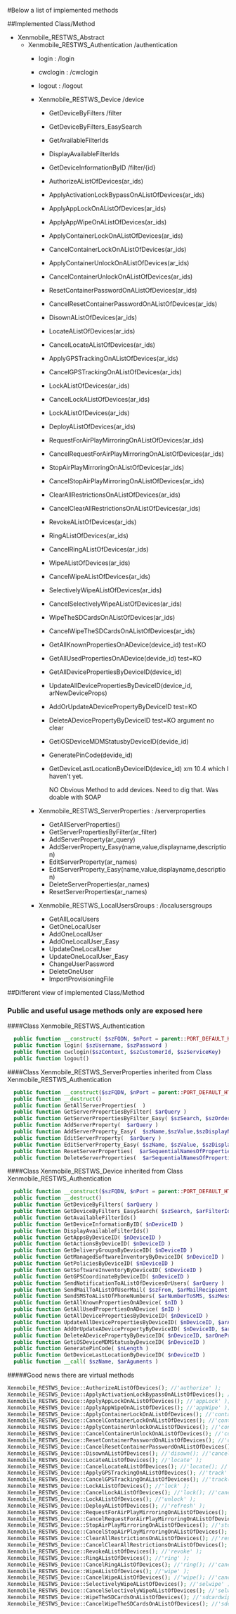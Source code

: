 #Below a list of implemented methods

##Implemented Class/Method

  - Xenmobile_RESTWS_Abstract
    - Xenmobile_RESTWS_Authentication /authentication
      - login : /login
      - cwclogin : /cwclogin
      - logout : /logout
      - Xenmobile_RESTWS_Device /device
        - GetDeviceByFilters /filter
        - GetDeviceByFilters_EasySearch
        - GetAvailableFilterIds
        - DisplayAvailableFilterIds
        - GetDeviceInformationByID /filter/{id}
        - AuthorizeAListOfDevices(ar_ids)
        - ApplyActivationLockBypassOnAListOfDevices(ar_ids)
        - ApplyAppLockOnAListOfDevices(ar_ids)
        - ApplyAppWipeOnAListOfDevices(ar_ids)
        - ApplyContainerLockOnAListOfDevices(ar_ids)
        - CancelContainerLockOnAListOfDevices(ar_ids)
        - ApplyContainerUnlockOnAListOfDevices(ar_ids)
        - CancelContainerUnlockOnAListOfDevices(ar_ids)
        - ResetContainerPasswordOnAListOfDevices(ar_ids)
        - CancelResetContainerPasswordOnAListOfDevices(ar_ids)
        - DisownAListOfDevices(ar_ids)
        - LocateAListOfDevices(ar_ids)
        - CancelLocateAListOfDevices(ar_ids)
        - ApplyGPSTrackingOnAListOfDevices(ar_ids)
        - CancelGPSTrackingOnAListOfDevices(ar_ids)
        - LockAListOfDevices(ar_ids)
        - CancelLockAListOfDevices(ar_ids)
        - LockAListOfDevices(ar_ids)
        - DeployAListOfDevices(ar_ids)
        - RequestForAirPlayMirroringOnAListOfDevices(ar_ids)
        - CancelRequestForAirPlayMirroringOnAListOfDevices(ar_ids)
        - StopAirPlayMirroringOnAListOfDevices(ar_ids)
        - CancelStopAirPlayMirroringOnAListOfDevices(ar_ids)
        - ClearAllRestrictionsOnAListOfDevices(ar_ids)
        - CancelClearAllRestrictionsOnAListOfDevices(ar_ids)
        - RevokeAListOfDevices(ar_ids)
        - RingAListOfDevices(ar_ids)
        - CancelRingAListOfDevices(ar_ids)
        - WipeAListOfDevices(ar_ids)
        - CancelWipeAListOfDevices(ar_ids)
        - SelectivelyWipeAListOfDevices(ar_ids)
        - CancelSelectivelyWipeAListOfDevices(ar_ids)
        - WipeTheSDCardsOnAListOfDevices(ar_ids)
        - CancelWipeTheSDCardsOnAListOfDevices(ar_ids)
        - GetAllKnownPropertiesOnADevice(device_id) test=KO
        - GetAllUsedPropertiesOnADevice(devide_id) test=KO
        - GetAllDevicePropertiesByDeviceID(device_id)
        - UpdateAllDevicePropertiesByDeviceID(device_id, arNewDeviceProps)
        - AddOrUpdateADevicePropertyByDeviceID test=KO
        - DeleteADevicePropertyByDeviceID test=KO argument no clear
        - GetiOSDeviceMDMStatusbyDeviceID(devide_id)
        - GeneratePinCode(devide_id)
        - GetDeviceLastLocationByDeviceID(device_id) xm 10.4 which I haven't yet.

           NO Obvious Method to add devices.
           Need to dig that. Was doable with SOAP

      - Xenmobile_RESTWS_ServerProperties : /serverproperties
        - GetAllServerProperties()
        - GetServerPropertiesByFilter(ar_filter)
        - AddServerProperty(ar_query)
        - AddServerProperty_Easy(name,value,displayname,description)
        - EditServerProperty(ar_names)
        - EditServerProperty_Easy(name,value,displayname,description)
        - DeleteServerProperties(ar_names)
        - ResetServerProperties(ar_names)

      - Xenmobile_RESTWS_LocalUsersGroups : /localusersgroups
        - GetAllLocalUsers
        - GetOneLocalUser
        - AddOneLocalUser
        - AddOneLocalUser_Easy
        - UpdateOneLocalUser
        - UpdateOneLocalUser_Easy
        - ChangeUserPassword
        - DeleteOneUser
        - ImportProvisioningFile


##Different view of implemented Class/Method
### Public and useful usage methods only are exposed here

####Class Xenmobile_RESTWS_Authentication

```php
  public function __construct( $szFQDN, $nPort = parent::PORT_DEFAULT_HTTPS, $szProtocol = parent::PROTOCOL_HTTPS, $bVerifySSL = false)
  public function login( $szUsername, $szPassword )
  public function cwclogin($szContext, $szCustomerId, $szServiceKey)
  public function logout()
```

####Class Xenmobile_RESTWS_ServerProperties inherited from Class Xenmobile_RESTWS_Authentication
```php
  public function __construct($szFQDN, $nPort = parent::PORT_DEFAULT_HTTPS, $szProtocol = parent::PROTOCOL_HTTPS, $bVerifySSL = false)
  public function __destruct()
  public function GetAllServerProperties(  )
  public function GetServerPropertiesByFilter( $arQuery )
  public function GetServerPropertiesByFilter_Easy( $szSearch, $szOrderBy = 'name', $szSortOrder = 'desc', $nStart = 0, $nLimit = 10 )
  public function AddServerProperty(  $arQuery )
  public function AddServerProperty_Easy(  $szName,$szValue,$szDisplayName,$szDescription )
  public function EditServerProperty(  $arQuery )
  public function EditServerProperty_Easy( $szName, $szValue, $szDisplayName, $szDescription )
  public function ResetServerProperties(  $arSequentialNamesOfPropertiesToReset )
  public function DeleteServerProperties(  $arSequentialNamesOfPropertiesToDelete )
```





####Class Xenmobile_RESTWS_Device inherited from Class Xenmobile_RESTWS_Authentication
```php
  public function __construct($szFQDN, $nPort = parent::PORT_DEFAULT_HTTPS, $szProtocol = parent::PROTOCOL_HTTPS, $bVerifySSL = false)
  public function __destruct()
  public function GetDeviceByFilters( $arQuery )
  public function GetDeviceByFilters_EasySearch( $szSearch, $arFilterIds = null, $nLimit = 9 )
  public function GetAvailableFilterIds()
  public function GetDeviceInformationByID( $nDeviceID )
  public function DisplayAvailableFilterIds()
  public function GetAppsByDeviceID( $nDeviceID )
  public function GetActionsByDeviceID( $nDeviceID )
  public function GetDeliveryGroupsByDeviceID( $nDeviceID )
  public function GetManagedSoftwareInventoryByDeviceID( $nDeviceID )
  public function GetPoliciesByDeviceID( $nDeviceID )
  public function GetSoftwareInventoryByDeviceID( $nDeviceID )
  public function GetGPSCoordinateByDeviceID( $nDeviceID )
  public function SendNotificationToAListOfDevicesOrUsers( $arQuery )
  public function SendMailToAListOfUserMail( $szFrom, $arMailRecipient, $szSubject, $szBody, $bSendAsBCC )
  public function SendSMSToAListOfPhoneNumbers( $arNumberToSMS, $szMessage )
  public function GetAllKnownPropertiesOnADevice( $nID )
  public function GetAllUsedPropertiesOnADevice( $nID )
  public function GetAllDevicePropertiesByDeviceID( $nDeviceID )
  public function UpdateAllDevicePropertiesByDeviceID( $nDeviceID, $arAllProperties )
  public function AddOrUpdateADevicePropertyByDeviceID( $nDeviceID, $arOneProperty )
  public function DeleteADevicePropertyByDeviceID( $nDeviceID, $arOneProperty )
  public function GetiOSDeviceMDMStatusbyDeviceID( $nDeviceID )
  public function GeneratePinCode( $nLength )
  public function GetDeviceLastLocationByDeviceID( $nDeviceID )
  public function __call( $szName, $arAguments )
```
#####Good news there are virtual methods
```php
Xenmobile_RESTWS_Device::AuthorizeAListOfDevices(); //'authorize' );
Xenmobile_RESTWS_Device::ApplyActivationLockBypassOnAListOfDevices(); //'activationLockBypass' );
Xenmobile_RESTWS_Device::ApplyAppLockOnAListOfDevices(); //'appLock' );
Xenmobile_RESTWS_Device::ApplyAppWipeOnAListOfDevices(); //'appWipe' );
Xenmobile_RESTWS_Device::ApplyContainerLockOnAListOfDevices(); //'containerLock' );
Xenmobile_RESTWS_Device::CancelContainerLockOnAListOfDevices(); //'containerLock(); //'cancel' );
Xenmobile_RESTWS_Device::ApplyContainerUnlockOnAListOfDevices(); //'containerUnlock' );
Xenmobile_RESTWS_Device::CancelContainerUnlockOnAListOfDevices(); //'containerUnlock(); //'cancel' );
Xenmobile_RESTWS_Device::ResetContainerPasswordOnAListOfDevices(); //'containerPwdReset' );
Xenmobile_RESTWS_Device::CancelResetContainerPasswordOnAListOfDevices(); //'containerPwdReset(); //'cancel' );
Xenmobile_RESTWS_Device::DisownAListOfDevices(); //'disown(); //'cancel' );
Xenmobile_RESTWS_Device::LocateAListOfDevices(); //'locate' );
Xenmobile_RESTWS_Device::CancelLocateAListOfDevices(); //'locate(); //'cancel' );
Xenmobile_RESTWS_Device::ApplyGPSTrackingOnAListOfDevices(); //'track' );
Xenmobile_RESTWS_Device::CancelGPSTrackingOnAListOfDevices(); //'track(); //'cancel');
Xenmobile_RESTWS_Device::LockAListOfDevices(); //'lock' );
Xenmobile_RESTWS_Device::CancelLockAListOfDevices(); //'lock(); //'cancel' );
Xenmobile_RESTWS_Device::LockAListOfDevices(); //'unlock' );
Xenmobile_RESTWS_Device::DeployAListOfDevices(); //'refresh' );
Xenmobile_RESTWS_Device::RequestForAirPlayMirroringOnAListOfDevices(); //'requestMirroring' );
Xenmobile_RESTWS_Device::CancelRequestForAirPlayMirroringOnAListOfDevices(); //'requestMirroring(); //'cancel' );
Xenmobile_RESTWS_Device::StopAirPlayMirroringOnAListOfDevices(); //'stopMirroring' );
Xenmobile_RESTWS_Device::CancelStopAirPlayMirroringOnAListOfDevices(); //'stopMirroring(); //'cancel' );
Xenmobile_RESTWS_Device::ClearAllRestrictionsOnAListOfDevices(); //'restrictions(); //'clear' );
Xenmobile_RESTWS_Device::CancelClearAllRestrictionsOnAListOfDevices(); //'restrictions(); //'clear/cancel' );
Xenmobile_RESTWS_Device::RevokeAListOfDevices(); //'revoke' );
Xenmobile_RESTWS_Device::RingAListOfDevices(); //'ring' );
Xenmobile_RESTWS_Device::CancelRingAListOfDevices(); //'ring(); //'cancel' );
Xenmobile_RESTWS_Device::WipeAListOfDevices(); //'wipe' );
Xenmobile_RESTWS_Device::CancelWipeAListOfDevices(); //'wipe(); //'cancel' );
Xenmobile_RESTWS_Device::SelectivelyWipeAListOfDevices(); //'selwipe' );
Xenmobile_RESTWS_Device::CancelSelectivelyWipeAListOfDevices(); //'selwipe(); //'cancel' );
Xenmobile_RESTWS_Device::WipeTheSDCardsOnAListOfDevices(); //'sdcardwipe' );
Xenmobile_RESTWS_Device::CancelWipeTheSDCardsOnAListOfDevices(); //'sdcardwipe', 'cancel' );
```
